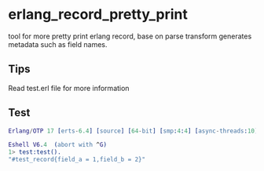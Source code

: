 # erlang_record_pretty_print
tool for more pretty print erlang record, base on parse transform generates metadata such as field names.

Tips
-----
Read test.erl file for more information

Test
-----
```erlang
Erlang/OTP 17 [erts-6.4] [source] [64-bit] [smp:4:4] [async-threads:10] [hipe] [kernel-poll:false]

Eshell V6.4  (abort with ^G)
1> test:test().
"#test_record{field_a = 1,field_b = 2}"
```